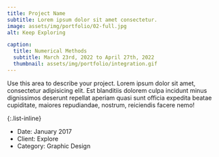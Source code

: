 ```yaml
---
title: Project Name
subtitle: Lorem ipsum dolor sit amet consectetur.
image: assets/img/portfolio/02-full.jpg
alt: Keep Exploring

caption:
  title: Numerical Methods
  subtitle: March 23rd, 2022 to April 27th, 2022
  thumbnail: assets/img/portfolio/integration.gif
---
```

Use this area to describe your project. Lorem ipsum dolor sit amet, consectetur adipisicing elit. Est blanditiis dolorem culpa incidunt minus dignissimos deserunt repellat aperiam quasi sunt officia expedita beatae cupiditate, maiores repudiandae, nostrum, reiciendis facere nemo!

{:.list-inline}
- Date: January 2017
- Client: Explore
- Category: Graphic Design

